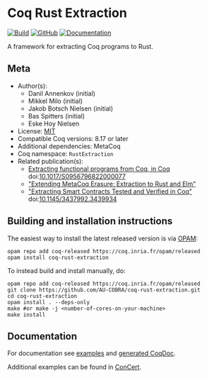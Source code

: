# Coq Rust Extraction
[![Build](https://github.com/AU-COBRA/coq-rust-extraction/actions/workflows/build.yml/badge.svg)](https://github.com/AU-COBRA/coq-rust-extraction/actions/workflows/build.yml)
[![GitHub](https://img.shields.io/github/license/AU-COBRA/coq-rust-extraction)](https://github.com/AU-COBRA/coq-rust-extraction/blob/master/LICENSE)
[![Documentation](https://img.shields.io/github/deployments/au-cobra/coq-rust-extraction/github-pages?label=docs)](https://au-cobra.github.io/coq-rust-extraction/)


A framework for extracting Coq programs to Rust.

## Meta

- Author(s):
  - Danil Annenkov (initial)
  - Mikkel Milo (initial)
  - Jakob Botsch Nielsen (initial)
  - Bas Spitters (initial)
  - Eske Hoy Nielsen
- License: [MIT](LICENSE)
- Compatible Coq versions: 8.17 or later
- Additional dependencies: MetaCoq
- Coq namespace: `RustExtraction`
- Related publication(s):
  - [Extracting functional programs from Coq, in Coq](https://arxiv.org/abs/2108.02995) doi:[10.1017/S0956796822000077](https://doi.org/10.1017/S0956796822000077)
  - ["Extending MetaCoq Erasure: Extraction to Rust and Elm"](https://dannenkov.me/papers/extraction-rust-elm-coq-workshop2021.pdf)
  - ["Extracting Smart Contracts Tested and Verified in Coq"](https://arxiv.org/abs/2012.09138) doi:[10.1145/3437992.3439934](https://doi.org/10.1145/3437992.3439934)

## Building and installation instructions

The easiest way to install the latest released version is via [OPAM](https://opam.ocaml.org/doc/Install.html):

```shell
opam repo add coq-released https://coq.inria.fr/opam/released
opam install coq-rust-extraction
```

To instead build and install manually, do:

```shell
opam repo add coq-released https://coq.inria.fr/opam/released
git clone https://github.com/AU-COBRA/coq-rust-extraction.git
cd coq-rust-extraction
opam install . --deps-only
make #or make -j <number-of-cores-on-your-machine> 
make install
```

## Documentation

For documentation see [examples](/tests/theories/) and [generated CoqDoc](https://au-cobra.github.io/coq-rust-extraction/).

Additional examples can be found in [ConCert](https://github.com/AU-COBRA/ConCert).
